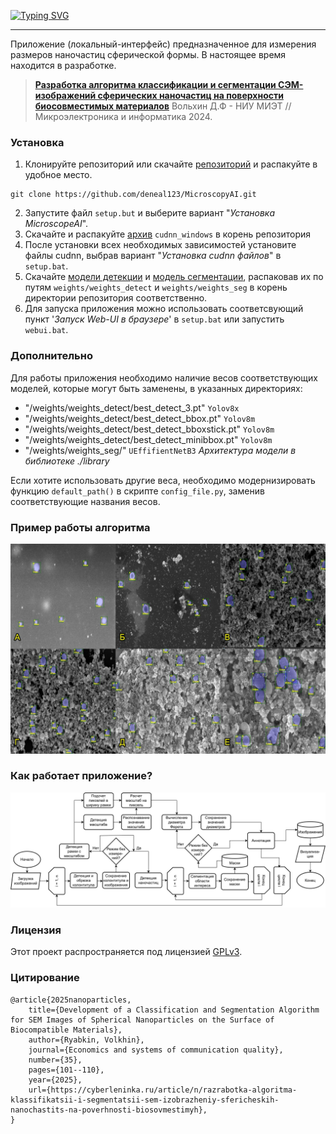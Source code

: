 <a href="https://git.io/typing-svg"><img src="https://readme-typing-svg.herokuapp.com?font=Fira+Code&weight=100&size=32&pause=1000&center=true&vCenter=true&multiline=true&repeat=false&random=false&width=950&lines=MicroscopeAI" alt="Typing SVG" /></a>

---

Приложение (локальный-интерфейс) предназначенное для измерения размеров наночастиц сферической формы.
В настоящее время находится в разработке.


> [**Разработка алгоритма классификации и сегментации
> СЭМ-изображений сферических наночастиц на поверхности биосовместимых
> материалов**](https://cyberleninka.ru/article/n/razrabotka-algoritma-klassifikatsii-i-segmentatsii-sem-izobrazheniy-sfericheskih-nanochastits-na-poverhnosti-biosovmestimyh)
> Вольхин Д.Ф - НИУ МИЭТ // Микроэлектроника и информатика 2024.


### Установка

1. Клонируйте репозиторий
или скачайте [репозиторий](https://github.com/deneal123/MicroscopeAI/archive/refs/heads/master.zip)
и распакуйте в удобное место.
```
git clone https://github.com/deneal123/MicroscopyAI.git
```
2. Запустите файл `setup.but` и выберите вариант "*Установка MicroscopeAI*".
3. Скачайте и распакуйте [архив](https://disk.yandex.ru/d/ismGT13a5p5grw) `cudnn_windows` в корень репозитория 
4. После установки всех необходимых зависимостей установите файлы cudnn, выбрав вариант "*Установка cudnn файлов*"
в `setup.bat`.
5. Скачайте [модели детекции](https://disk.yandex.ru/d/uQWWlgRHzHg3Vg) и
[модель сегментации](https://disk.yandex.ru/d/GCUTNmO_XJM_6g), распаковав их по путям `weights/weights_detect`
и `weights/weights_seg` в корень директории репозитория соответственно.
6. Для запуска приложения можно использовать соответсвующий пункт '*Запуск Web-UI в браузере*'
в `setup.bat` или запустить `webui.bat`.

### Дополнительно

Для работы приложения необходимо наличие весов соответствующих моделей, которые могут быть заменены,
в указанных директориях:

- "/weights/weights_detect/best_detect_3.pt" `Yolov8x`
- "/weights/weights_detect/best_detect_bbox.pt" `Yolov8m`
- "/weights/weights_detect/best_detect_bboxstick.pt" `Yolov8m`
- "/weights/weights_detect/best_detect_minibbox.pt" `Yolov8m` 
- "/weights/weights_seg/" `UEffifientNetB3` *Архитектура модели в библиотеке ./library*


Если хотите использовать другие веса, необходимо модернизировать функцию `default_path()`
в скрипте `config_file.py`, заменив соответствующие названия весов.



### Пример работы алгоритма

![Пример работы алгоритма](/img/combined_image_res_algoritm.jpg)


### Как работает приложение?

![Блокс схема алгоритма](/img/BlokShema.svg)


### Лицензия

Этот проект распространяется под лицензией [GPLv3](LICENSE).

### Цитирование

    @article{2025nanoparticles,
        title={Development of a Classification and Segmentation Algorithm for SEM Images of Spherical Nanoparticles on the Surface of Biocompatible Materials},
        author={Ryabkin, Volkhin},
        journal={Economics and systems of communication quality},
        number={35},
        pages={101--110},
        year={2025},
        url={https://cyberleninka.ru/article/n/razrabotka-algoritma-klassifikatsii-i-segmentatsii-sem-izobrazheniy-sfericheskih-nanochastits-na-poverhnosti-biosovmestimyh},
    }

